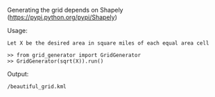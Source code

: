 Generating the grid depends on Shapely (https://pypi.python.org/pypi/Shapely)
     
Usage:

    Let X be the desired area in square miles of each equal area cell
    
    >> from grid_generator import GridGenerator
    >> GridGenerator(sqrt(X)).run()

Output:

    /beautiful_grid.kml